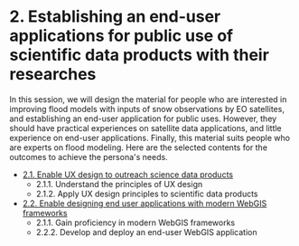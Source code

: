 # 2. Establishing an end-user applications for public use of scientific data products with their researches

In this session, we will design the material for people who are interested in improving flood models with inputs of snow observations by EO satellites, and establishing an end-user application for public uses. However, they should have practical experiences on satellite data applications, and little experience on end-user applications. Finally, this material suits people who are experts on flood modeling.
Here are the selected contents for the outcomes to achieve the persona's needs.

- [2.1. Enable UX design to outreach science data products](subsections/00002/2.1.ipynb)
    - 2.1.1. Understand the principles of UX design
    - 2.1.2. Apply UX design principles to scientific data products
- [2.2. Enable designing end user applications with modern WebGIS frameworks](subsections/00002/2.2.ipynb)
    - 2.1.1. Gain proficiency in modern WebGIS frameworks
    - 2.2.2. Develop and deploy an end-user WebGIS application


